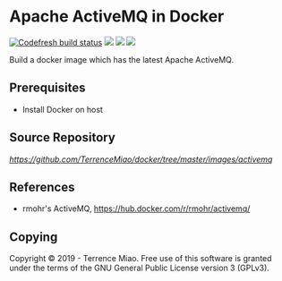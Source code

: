 Apache ActiveMQ in Docker
=========================
[![Codefresh build status]( https://g.codefresh.io/api/badges/pipeline/terrencemiao/TerrenceMiao%2Fdocker%2Factivemq?type=cf-2)]( https://g.codefresh.io/public/accounts/terrencemiao/pipelines/TerrenceMiao/docker/activemq) [![](https://images.microbadger.com/badges/image/jtech/activemq.svg)](https://microbadger.com/images/jtech/activemq "Get your own image badge on microbadger.com") [![](https://images.microbadger.com/badges/version/jtech/activemq.svg)](https://microbadger.com/images/jtech/activemq "Get your own version badge on microbadger.com") [![](https://img.shields.io/docker/pulls/jtech/activemq.svg)](https://hub.docker.com/r/jtech/activemq "Get your own docker pull badge on shields.io")

Build a docker image which has the latest Apache ActiveMQ.

Prerequisites
-------------
- Install Docker on host

Source Repository
-----------------
_https://github.com/TerrenceMiao/docker/tree/master/images/activemq_

References
----------
- rmohr's ActiveMQ, https://hub.docker.com/r/rmohr/activemq/

Copying
-------
Copyright © 2019 - Terrence Miao. Free use of this software is granted under the terms of the GNU General Public License version 3 (GPLv3).
